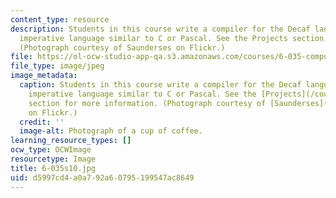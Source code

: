 ```yaml
---
content_type: resource
description: Students in this course write a compiler for the Decaf language, a simple
  imperative language similar to C or Pascal. See the Projects section for more information.
  (Photograph courtesy of Saunderses on Flickr.)
file: https://ol-ocw-studio-app-qa.s3.amazonaws.com/courses/6-035-computer-language-engineering-spring-2010/d5997cd4a0a792a60795199547ac8649_6-035s10.jpg
file_type: image/jpeg
image_metadata:
  caption: Students in this course write a compiler for the Decaf language, a simple
    imperative language similar to C or Pascal. See the [Projects](/courses/6-035-computer-language-engineering-spring-2010/pages/projects/_index)
    section for more information. (Photograph courtesy of [Saunderses](http://www.flickr.com/photos/lausdeo/256306599/)
    on Flickr.)
  credit: ''
  image-alt: Photograph of a cup of coffee.
learning_resource_types: []
ocw_type: OCWImage
resourcetype: Image
title: 6-035s10.jpg
uid: d5997cd4-a0a7-92a6-0795-199547ac8649
---
```

